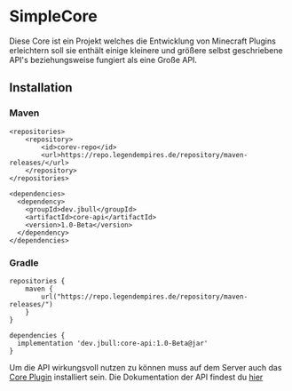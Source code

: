 # SimpleCore
Diese Core ist ein Projekt welches die Entwicklung von Minecraft Plugins erleichtern soll sie enthält einige kleinere und größere selbst geschriebene API's beziehungsweise fungiert als eine Große API.

## Installation
### Maven
```
<repositories>
    <repository>
        <id>corev-repo</id>
        <url>https://repo.legendempires.de/repository/maven-releases/</url>
    </repository>
</repositories>

<dependencies>
  <dependency>
    <groupId>dev.jbull</groupId>
    <artifactId>core-api</artifactId>
    <version>1.0-Beta</version>
  </dependency>
</dependencies>
```
### Gradle
```
repositories {
    maven {
        url("https://repo.legendempires.de/repository/maven-releases/")
    }
}

dependencies {
  implementation 'dev.jbull:core-api:1.0-Beta@jar'
}
``` 
Um die API wirkungsvoll nutzen zu können muss auf dem Server auch das [Core Plugin](https://www.spigotmc.org/resources/the-simple-core.91442) installiert sein. 
Die Dokumentation der API findest du [hier](https://docs.jbull.dev/)
